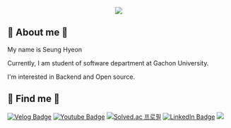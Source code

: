 <p align="center">
  <img src="https://capsule-render.vercel.app/api?type=waving&color=0080ff&height=300&section=header&text=Hi!&fontSize=70&fontColor=ffffff" />
</p>

## 🌟 About me 🌟

My name is Seung Hyeon

Currently, I am student of software department at Gachon University.

I'm interested in Backend and Open source.

<!-- 
[![Hits](https://hits.seeyoufarm.com/api/count/incr/badge.svg?url=https%3A%2F%2Fgithub.com%2Fnamsh1125&count_bg=%2379C83D&title_bg=%23555555&icon=&icon_color=%23E7E7E7&title=hits&edge_flat=false)](https://hits.seeyoufarm.com)
-->

## 💖 Find me 💖

[![Velog Badge](https://img.shields.io/badge/Velog-000000?style=flat-square&logo=Velog&logoColor=white&link=https://velog.io/@namsh1125)](https://velog.io/@namsh1125)
[![Youtube Badge](https://img.shields.io/badge/Youtube-ff0000?style=flat-square&logo=youtube&link=https://www.youtube.com/channel/UCJ-N9hd1SxdmUvNNoqITsPw)](https://www.youtube.com/channel/UCJ-N9hd1SxdmUvNNoqITsPw)
[![Solved.ac
프로필](http://mazassumnida.wtf/api/mini/generate_badge?boj=namsh1125)](https://solved.ac/namsh1125)
[![LinkedIn Badge](https://img.shields.io/badge/LinkedIn-0A66C2?style=flat-square&logo=LinkedIn&link=https://www.linkedin.com/in/namsh1125)](https://www.linkedin.com/in/namsh1125)
<img src="https://img.shields.io/badge/namsh1125@naver.com-2db400?style=flat-square&logo=Gmail&logoColor=white"/>

<!--
**namsh1125/namsh1125** is a ✨ _special_ ✨ repository because its `README.md` (this file) appears on your GitHub profile.

Here are some ideas to get you started:

- 🔭 I’m currently working on ...
- 🌱 I’m currently learning ...
- 👯 I’m looking to collaborate on ...
- 🤔 I’m looking for help with ...
- 💬 Ask me about ...

- 😄 Pronouns: ...
- ⚡ Fun fact: ...
-->

<!--![*'s GitHub stats](https://github-readme-stats.vercel.app/api?username=namsh1125&show_icons=true&theme=tokyonight) -->
<!-- [![Solved.ac 프로필](http://mazassumnida.wtf/api/v2/generate_badge?boj=namsh1125)](https://solved.ac/namsh1125) -->
<!-- [![Top Langs](https://github-readme-stats.vercel.app/api/top-langs/?username=namsh1125&layout=compact)](https://github.com/namsh1125/github-readme-stats) -->
